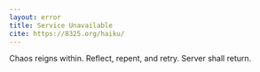 ```yaml
---
layout: error
title: Service Unavailable
cite: https://8325.org/haiku/
---
```


Chaos reigns within.
Reflect, repent, and retry.
Server shall return.

